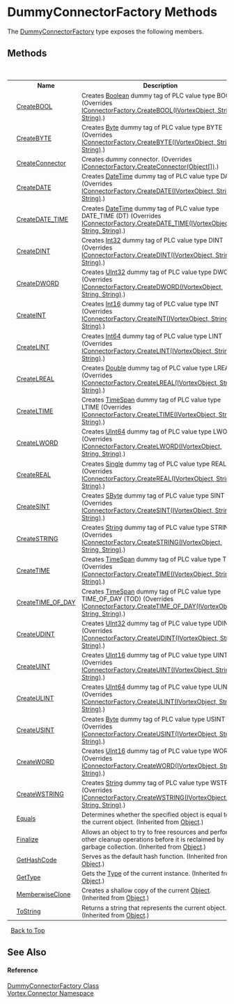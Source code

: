 # DummyConnectorFactory Methods
 

The <a href="T_Vortex_Connector_DummyConnectorFactory.md">DummyConnectorFactory</a> type exposes the following members.


## Methods
&nbsp;<table><tr><th></th><th>Name</th><th>Description</th></tr><tr><td>![Public method](media/pubmethod.gif "Public method")</td><td><a href="M_Vortex_Connector_DummyConnectorFactory_CreateBOOL.md">CreateBOOL</a></td><td>
Creates <a href="https://docs.microsoft.com/dotnet/api/system.boolean" target="_blank">Boolean</a> dummy tag of PLC value type BOOL
 (Overrides <a href="M_Vortex_Connector_IConnectorFactory_CreateBOOL_1.md">IConnectorFactory.CreateBOOL(IVortexObject, String, String)</a>.)</td></tr><tr><td>![Public method](media/pubmethod.gif "Public method")</td><td><a href="M_Vortex_Connector_DummyConnectorFactory_CreateBYTE.md">CreateBYTE</a></td><td>
Creates <a href="https://docs.microsoft.com/dotnet/api/system.byte" target="_blank">Byte</a> dummy tag of PLC value type BYTE
 (Overrides <a href="M_Vortex_Connector_IConnectorFactory_CreateBYTE_1.md">IConnectorFactory.CreateBYTE(IVortexObject, String, String)</a>.)</td></tr><tr><td>![Public method](media/pubmethod.gif "Public method")</td><td><a href="M_Vortex_Connector_DummyConnectorFactory_CreateConnector.md">CreateConnector</a></td><td>
Creates dummy connector.
 (Overrides <a href="M_Vortex_Connector_IConnectorFactory_CreateConnector.md">IConnectorFactory.CreateConnector(Object[])</a>.)</td></tr><tr><td>![Public method](media/pubmethod.gif "Public method")</td><td><a href="M_Vortex_Connector_DummyConnectorFactory_CreateDATE.md">CreateDATE</a></td><td>
Creates <a href="https://docs.microsoft.com/dotnet/api/system.datetime" target="_blank">DateTime</a> dummy tag of PLC value type DATE
 (Overrides <a href="M_Vortex_Connector_IConnectorFactory_CreateDATE_1.md">IConnectorFactory.CreateDATE(IVortexObject, String, String)</a>.)</td></tr><tr><td>![Public method](media/pubmethod.gif "Public method")</td><td><a href="M_Vortex_Connector_DummyConnectorFactory_CreateDATE_TIME.md">CreateDATE_TIME</a></td><td>
Creates <a href="https://docs.microsoft.com/dotnet/api/system.datetime" target="_blank">DateTime</a> dummy tag of PLC value type DATE_TIME (DT)
 (Overrides <a href="M_Vortex_Connector_IConnectorFactory_CreateDATE_TIME_1.md">IConnectorFactory.CreateDATE_TIME(IVortexObject, String, String)</a>.)</td></tr><tr><td>![Public method](media/pubmethod.gif "Public method")</td><td><a href="M_Vortex_Connector_DummyConnectorFactory_CreateDINT.md">CreateDINT</a></td><td>
Creates <a href="https://docs.microsoft.com/dotnet/api/system.int32" target="_blank">Int32</a> dummy tag of PLC value type DINT
 (Overrides <a href="M_Vortex_Connector_IConnectorFactory_CreateDINT_1.md">IConnectorFactory.CreateDINT(IVortexObject, String, String)</a>.)</td></tr><tr><td>![Public method](media/pubmethod.gif "Public method")</td><td><a href="M_Vortex_Connector_DummyConnectorFactory_CreateDWORD.md">CreateDWORD</a></td><td>
Creates <a href="https://docs.microsoft.com/dotnet/api/system.uint32" target="_blank">UInt32</a> dummy tag of PLC value type DWORD
 (Overrides <a href="M_Vortex_Connector_IConnectorFactory_CreateDWORD_1.md">IConnectorFactory.CreateDWORD(IVortexObject, String, String)</a>.)</td></tr><tr><td>![Public method](media/pubmethod.gif "Public method")</td><td><a href="M_Vortex_Connector_DummyConnectorFactory_CreateINT.md">CreateINT</a></td><td>
Creates <a href="https://docs.microsoft.com/dotnet/api/system.int16" target="_blank">Int16</a> dummy tag of PLC value type INT
 (Overrides <a href="M_Vortex_Connector_IConnectorFactory_CreateINT_1.md">IConnectorFactory.CreateINT(IVortexObject, String, String)</a>.)</td></tr><tr><td>![Public method](media/pubmethod.gif "Public method")</td><td><a href="M_Vortex_Connector_DummyConnectorFactory_CreateLINT.md">CreateLINT</a></td><td>
Creates <a href="https://docs.microsoft.com/dotnet/api/system.int64" target="_blank">Int64</a> dummy tag of PLC value type LINT
 (Overrides <a href="M_Vortex_Connector_IConnectorFactory_CreateLINT_1.md">IConnectorFactory.CreateLINT(IVortexObject, String, String)</a>.)</td></tr><tr><td>![Public method](media/pubmethod.gif "Public method")</td><td><a href="M_Vortex_Connector_DummyConnectorFactory_CreateLREAL.md">CreateLREAL</a></td><td>
Creates <a href="https://docs.microsoft.com/dotnet/api/system.double" target="_blank">Double</a> dummy tag of PLC value type LREAL
 (Overrides <a href="M_Vortex_Connector_IConnectorFactory_CreateLREAL_1.md">IConnectorFactory.CreateLREAL(IVortexObject, String, String)</a>.)</td></tr><tr><td>![Public method](media/pubmethod.gif "Public method")</td><td><a href="M_Vortex_Connector_DummyConnectorFactory_CreateLTIME.md">CreateLTIME</a></td><td>
Creates <a href="https://docs.microsoft.com/dotnet/api/system.timespan" target="_blank">TimeSpan</a> dummy tag of PLC value type LTIME
 (Overrides <a href="M_Vortex_Connector_IConnectorFactory_CreateLTIME_1.md">IConnectorFactory.CreateLTIME(IVortexObject, String, String)</a>.)</td></tr><tr><td>![Public method](media/pubmethod.gif "Public method")</td><td><a href="M_Vortex_Connector_DummyConnectorFactory_CreateLWORD.md">CreateLWORD</a></td><td>
Creates <a href="https://docs.microsoft.com/dotnet/api/system.uint64" target="_blank">UInt64</a> dummy tag of PLC value type LWORD
 (Overrides <a href="M_Vortex_Connector_IConnectorFactory_CreateLWORD_1.md">IConnectorFactory.CreateLWORD(IVortexObject, String, String)</a>.)</td></tr><tr><td>![Public method](media/pubmethod.gif "Public method")</td><td><a href="M_Vortex_Connector_DummyConnectorFactory_CreateREAL.md">CreateREAL</a></td><td>
Creates <a href="https://docs.microsoft.com/dotnet/api/system.single" target="_blank">Single</a> dummy tag of PLC value type REAL
 (Overrides <a href="M_Vortex_Connector_IConnectorFactory_CreateREAL_1.md">IConnectorFactory.CreateREAL(IVortexObject, String, String)</a>.)</td></tr><tr><td>![Public method](media/pubmethod.gif "Public method")</td><td><a href="M_Vortex_Connector_DummyConnectorFactory_CreateSINT.md">CreateSINT</a></td><td>
Creates <a href="https://docs.microsoft.com/dotnet/api/system.sbyte" target="_blank">SByte</a> dummy tag of PLC value type SINT
 (Overrides <a href="M_Vortex_Connector_IConnectorFactory_CreateSINT_1.md">IConnectorFactory.CreateSINT(IVortexObject, String, String)</a>.)</td></tr><tr><td>![Public method](media/pubmethod.gif "Public method")</td><td><a href="M_Vortex_Connector_DummyConnectorFactory_CreateSTRING.md">CreateSTRING</a></td><td>
Creates <a href="https://docs.microsoft.com/dotnet/api/system.string" target="_blank">String</a> dummy tag of PLC value type STRING
 (Overrides <a href="M_Vortex_Connector_IConnectorFactory_CreateSTRING_1.md">IConnectorFactory.CreateSTRING(IVortexObject, String, String)</a>.)</td></tr><tr><td>![Public method](media/pubmethod.gif "Public method")</td><td><a href="M_Vortex_Connector_DummyConnectorFactory_CreateTIME.md">CreateTIME</a></td><td>
Creates <a href="https://docs.microsoft.com/dotnet/api/system.timespan" target="_blank">TimeSpan</a> dummy tag of PLC value type TIME
 (Overrides <a href="M_Vortex_Connector_IConnectorFactory_CreateTIME_1.md">IConnectorFactory.CreateTIME(IVortexObject, String, String)</a>.)</td></tr><tr><td>![Public method](media/pubmethod.gif "Public method")</td><td><a href="M_Vortex_Connector_DummyConnectorFactory_CreateTIME_OF_DAY.md">CreateTIME_OF_DAY</a></td><td>
Creates <a href="https://docs.microsoft.com/dotnet/api/system.timespan" target="_blank">TimeSpan</a> dummy tag of PLC value type TIME_OF_DAY (TOD)
 (Overrides <a href="M_Vortex_Connector_IConnectorFactory_CreateTIME_OF_DAY_1.md">IConnectorFactory.CreateTIME_OF_DAY(IVortexObject, String, String)</a>.)</td></tr><tr><td>![Public method](media/pubmethod.gif "Public method")</td><td><a href="M_Vortex_Connector_DummyConnectorFactory_CreateUDINT.md">CreateUDINT</a></td><td>
Creates <a href="https://docs.microsoft.com/dotnet/api/system.uint32" target="_blank">UInt32</a> dummy tag of PLC value type UDINT
 (Overrides <a href="M_Vortex_Connector_IConnectorFactory_CreateUDINT_1.md">IConnectorFactory.CreateUDINT(IVortexObject, String, String)</a>.)</td></tr><tr><td>![Public method](media/pubmethod.gif "Public method")</td><td><a href="M_Vortex_Connector_DummyConnectorFactory_CreateUINT.md">CreateUINT</a></td><td>
Creates <a href="https://docs.microsoft.com/dotnet/api/system.uint16" target="_blank">UInt16</a> dummy tag of PLC value type UINT
 (Overrides <a href="M_Vortex_Connector_IConnectorFactory_CreateUINT_1.md">IConnectorFactory.CreateUINT(IVortexObject, String, String)</a>.)</td></tr><tr><td>![Public method](media/pubmethod.gif "Public method")</td><td><a href="M_Vortex_Connector_DummyConnectorFactory_CreateULINT.md">CreateULINT</a></td><td>
Creates <a href="https://docs.microsoft.com/dotnet/api/system.uint64" target="_blank">UInt64</a> dummy tag of PLC value type ULINT
 (Overrides <a href="M_Vortex_Connector_IConnectorFactory_CreateULINT_1.md">IConnectorFactory.CreateULINT(IVortexObject, String, String)</a>.)</td></tr><tr><td>![Public method](media/pubmethod.gif "Public method")</td><td><a href="M_Vortex_Connector_DummyConnectorFactory_CreateUSINT.md">CreateUSINT</a></td><td>
Creates <a href="https://docs.microsoft.com/dotnet/api/system.byte" target="_blank">Byte</a> dummy tag of PLC value type USINT
 (Overrides <a href="M_Vortex_Connector_IConnectorFactory_CreateUSINT_1.md">IConnectorFactory.CreateUSINT(IVortexObject, String, String)</a>.)</td></tr><tr><td>![Public method](media/pubmethod.gif "Public method")</td><td><a href="M_Vortex_Connector_DummyConnectorFactory_CreateWORD.md">CreateWORD</a></td><td>
Creates <a href="https://docs.microsoft.com/dotnet/api/system.uint16" target="_blank">UInt16</a> dummy tag of PLC value type WORD
 (Overrides <a href="M_Vortex_Connector_IConnectorFactory_CreateWORD_1.md">IConnectorFactory.CreateWORD(IVortexObject, String, String)</a>.)</td></tr><tr><td>![Public method](media/pubmethod.gif "Public method")</td><td><a href="M_Vortex_Connector_DummyConnectorFactory_CreateWSTRING.md">CreateWSTRING</a></td><td>
Creates <a href="https://docs.microsoft.com/dotnet/api/system.string" target="_blank">String</a> dummy tag of PLC value type WSTRING
 (Overrides <a href="M_Vortex_Connector_IConnectorFactory_CreateWSTRING_1.md">IConnectorFactory.CreateWSTRING(IVortexObject, String, String)</a>.)</td></tr><tr><td>![Public method](media/pubmethod.gif "Public method")</td><td><a href="https://docs.microsoft.com/dotnet/api/system.object.equals#System_Object_Equals_System_Object_" target="_blank">Equals</a></td><td>
Determines whether the specified object is equal to the current object.
 (Inherited from <a href="https://docs.microsoft.com/dotnet/api/system.object" target="_blank">Object</a>.)</td></tr><tr><td>![Protected method](media/protmethod.gif "Protected method")</td><td><a href="https://docs.microsoft.com/dotnet/api/system.object.finalize#System_Object_Finalize" target="_blank">Finalize</a></td><td>
Allows an object to try to free resources and perform other cleanup operations before it is reclaimed by garbage collection.
 (Inherited from <a href="https://docs.microsoft.com/dotnet/api/system.object" target="_blank">Object</a>.)</td></tr><tr><td>![Public method](media/pubmethod.gif "Public method")</td><td><a href="https://docs.microsoft.com/dotnet/api/system.object.gethashcode#System_Object_GetHashCode" target="_blank">GetHashCode</a></td><td>
Serves as the default hash function.
 (Inherited from <a href="https://docs.microsoft.com/dotnet/api/system.object" target="_blank">Object</a>.)</td></tr><tr><td>![Public method](media/pubmethod.gif "Public method")</td><td><a href="https://docs.microsoft.com/dotnet/api/system.object.gettype#System_Object_GetType" target="_blank">GetType</a></td><td>
Gets the <a href="https://docs.microsoft.com/dotnet/api/system.type" target="_blank">Type</a> of the current instance.
 (Inherited from <a href="https://docs.microsoft.com/dotnet/api/system.object" target="_blank">Object</a>.)</td></tr><tr><td>![Protected method](media/protmethod.gif "Protected method")</td><td><a href="https://docs.microsoft.com/dotnet/api/system.object.memberwiseclone#System_Object_MemberwiseClone" target="_blank">MemberwiseClone</a></td><td>
Creates a shallow copy of the current <a href="https://docs.microsoft.com/dotnet/api/system.object" target="_blank">Object</a>.
 (Inherited from <a href="https://docs.microsoft.com/dotnet/api/system.object" target="_blank">Object</a>.)</td></tr><tr><td>![Public method](media/pubmethod.gif "Public method")</td><td><a href="https://docs.microsoft.com/dotnet/api/system.object.tostring#System_Object_ToString" target="_blank">ToString</a></td><td>
Returns a string that represents the current object.
 (Inherited from <a href="https://docs.microsoft.com/dotnet/api/system.object" target="_blank">Object</a>.)</td></tr></table>&nbsp;
<a href="#dummyconnectorfactory-methods">Back to Top</a>

## See Also


#### Reference
<a href="T_Vortex_Connector_DummyConnectorFactory.md">DummyConnectorFactory Class</a><br /><a href="N_Vortex_Connector.md">Vortex.Connector Namespace</a><br />